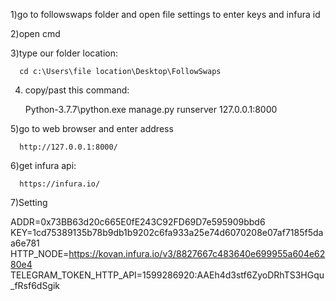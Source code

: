 1)go to followswaps folder and open file settings to enter keys and infura id

2)open cmd

3)type our folder location:

      cd c:\Users\file location\Desktop\FollowSwaps

4) copy/past this command:

      Python-3.7.7\python.exe manage.py runserver 127.0.0.1:8000

5)go to web browser and enter address

      http://127.0.0.1:8000/
      
      
6)get infura api:
      
      https://infura.io/

7)Setting

ADDR=0x73BB63d20c665E0fE243C92FD69D7e595909bbd6
KEY=1cd75389135b78b9db1b9202c6fa933a25e74d6070208e07af7185f5daa6e781
HTTP_NODE=https://kovan.infura.io/v3/8827667c483640e699955a604e6280e4
TELEGRAM_TOKEN_HTTP_API=1599286920:AAEh4d3stf6ZyoDRhTS3HGqu_fRsf6dSgik
